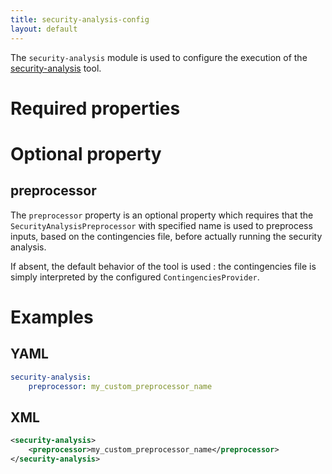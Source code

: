 ```yaml
---
title: security-analysis-config
layout: default
---
```


The `security-analysis` module is used to configure the execution of the
[security-analysis](../../tools/security-analysis.md) tool.

# Required properties

# Optional property

## preprocessor
The `preprocessor` property is an optional property which requires that the `SecurityAnalysisPreprocessor` with specified name is used to preprocess inputs, based on the contingencies file, before actually running the security analysis.

If absent, the default behavior of the tool is used : the contingencies file is simply interpreted by the configured `ContingenciesProvider`.

# Examples

## YAML
```yaml
security-analysis:
    preprocessor: my_custom_preprocessor_name
```

## XML
```xml
<security-analysis>
    <preprocessor>my_custom_preprocessor_name</preprocessor>
</security-analysis>
```
